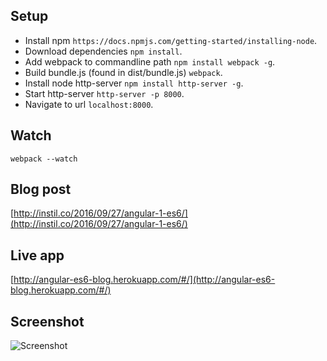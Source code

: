 ## Setup

- Install npm `https://docs.npmjs.com/getting-started/installing-node`.
- Download dependencies `npm install`.
- Add webpack to commandline path `npm install webpack -g`.
- Build bundle.js (found in dist/bundle.js) `webpack`.
- Install node http-server `npm install http-server -g`.
- Start http-server `http-server -p 8000`.
- Navigate to url `localhost:8000`.

## Watch

`webpack --watch`

## Blog post

[http://instil.co/2016/09/27/angular-1-es6/](http://instil.co/2016/09/27/angular-1-es6/)

## Live app

[http://angular-es6-blog.herokuapp.com/#/](http://angular-es6-blog.herokuapp.com/#/)

## Screenshot

![Screenshot](https://cloud.githubusercontent.com/assets/14013708/15150158/fe0242a0-16c3-11e6-90ad-c5f4aef1b559.png)